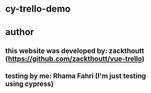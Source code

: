 # cy-trello-demo

# author
## this website was developed by: zackthoutt (https://github.com/zackthoutt/vue-trello)
## testing by me: Rhama Fahri (I'm just testing using cypress)
